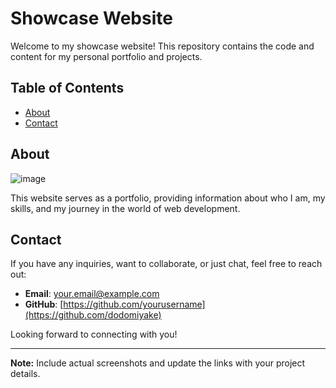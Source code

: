 # Showcase Website

Welcome to my showcase website! This repository contains the code and content for my personal portfolio and projects.

## Table of Contents

- [About](#about)
- [Contact](#contact)

## About

![image](https://github.com/dodomiyake/showcase-website/assets/70576110/6135d8be-f49a-4b58-84c5-01163627e32e)


This website serves as a portfolio, providing information about who I am, my skills, and my journey in the world of web development.

## Contact

If you have any inquiries, want to collaborate, or just chat, feel free to reach out:

- **Email**: [your.email@example.com](mailto:oluwadamilola.william@gmail.com)
- **GitHub**: [https://github.com/yourusername](https://github.com/dodomiyake)

Looking forward to connecting with you!

---

**Note:** Include actual screenshots and update the links with your project details.
